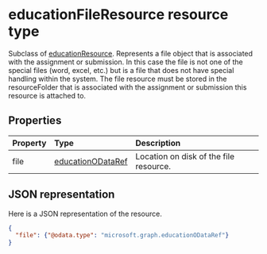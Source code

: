 # educationFileResource resource type

Subclass of [educationResource](educationresource.md).  Represents a file object that is associated with the assignment or submission.  In this case the file is not one of the special
files (word, excel, etc.) but is a file that does not have special handling within the system.  The file resource must be stored in the resourceFolder that is associated with the assignment or submission this resource is attached to.



## Properties
| Property	   | Type	|Description|
|:---------------|:--------|:----------|
|file|[educationODataRef](educationodataref.md)|Location on disk of the file resource.|

## JSON representation

Here is a JSON representation of the resource.

<!-- {
  "blockType": "resource",
  "optionalProperties": [

  ],
  "@odata.type": "microsoft.graph.educationFileResource"
}-->

```json
{
  "file": {"@odata.type": "microsoft.graph.educationODataRef"}
}

```

<!-- uuid: 8fcb5dbc-d5aa-4681-8e31-b001d5168d79
2015-10-25 14:57:30 UTC -->
<!-- {
  "type": "#page.annotation",
  "description": "educationFileResource resource",
  "keywords": "",
  "section": "documentation",
  "tocPath": ""
}-->